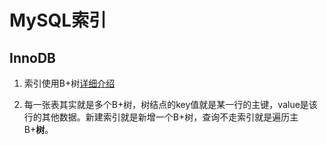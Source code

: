 # MySQL索引

## InnoDB

1. 索引使用B+树[详细介绍](../../DataStructure/Tree.md)

2. 每一张表其实就是多个B+树，树结点的key值就是某一行的主键，value是该行的其他数据。新建索引就是新增一个B+树，查询不走索引就是遍历主B+**树**。


